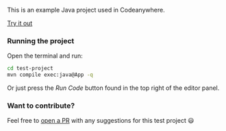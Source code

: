 This is an example Java project used in Codeanywhere.

[Try it out](https://beta.codeanywhere.com/workspace#https://github.com/Codeanywhere-Templates/java)

### Running the project

Open the terminal and run:
```sh
cd test-project
mvn compile exec:java@App -q
```
Or just press the *Run Code* button found in the top right of the editor panel.
### Want to contribute?

Feel free to [open a PR](https://github.com/Codeanywhere-Templates/java) with any suggestions for this test project 😃 